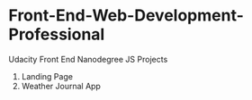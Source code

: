 # Front-End-Web-Development-Professional
Udacity Front End Nanodegree JS Projects

1. Landing Page
2. Weather Journal App
